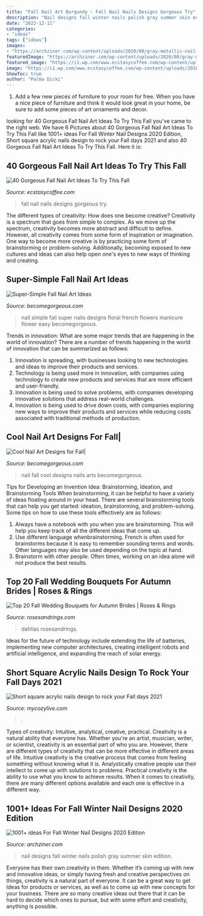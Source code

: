 ```yaml
---
title: "Fall Nail Art Burgundy : Fall Nail Nails Designs Gorgeous Try"
description: "Nail designs fall winter nails polish gray summer skin edition"
date: "2022-12-11"
categories:
- "ideas"
tags: ["ideas"]
images:
- "https://archziner.com/wp-content/uploads/2020/08/gray-metallic-nail-polish-with-raindrop-decorations-on-each-finger-summer-nail-designs-medium-length-almond-nails.jpg"
featuredImage: "https://archziner.com/wp-content/uploads/2020/08/gray-metallic-nail-polish-with-raindrop-decorations-on-each-finger-summer-nail-designs-medium-length-almond-nails.jpg"
featured_image: "https://i1.wp.com/www.ecstasycoffee.com/wp-content/uploads/2016/09/Fall-Nails-Art-Designs-and-Ideas.jpg"
image: "https://i1.wp.com/www.ecstasycoffee.com/wp-content/uploads/2016/09/Fall-Nails-Art-Designs-and-Ideas.jpg"
ShowToc: true
author: "Palma Dicki"
---
```



1. Add a few new pieces of furniture to your room for free. When you have a nice piece of furniture and think it would look great in your home, be sure to add some pieces of art ornaments and decor.

	

		
looking for 40 Gorgeous Fall Nail Art Ideas To Try This Fall you've came to the right web. We have 6 Pictures about 40 Gorgeous Fall Nail Art Ideas To Try This Fall like 1001+ ideas For Fall Winter Nail Designs 2020 Edition, Short square acrylic nails design to rock your Fall days 2021 and also 40 Gorgeous Fall Nail Art Ideas To Try This Fall. Here it is:
		
    
## 40 Gorgeous Fall Nail Art Ideas To Try This Fall

<img loading=lazy src="https://i1.wp.com/www.ecstasycoffee.com/wp-content/uploads/2016/09/Fall-Nails-Art-Designs-and-Ideas.jpg" onerror="this.onerror=null;this.src='https://tse1.mm.bing.net/th?id=OIP.8eIN7GgVxEb_zjEij5H4zQHaLJ&amp;pid=15.1';" alt="40 Gorgeous Fall Nail Art Ideas To Try This Fall">

_Source: ecstasycoffee.com_

>fall nail nails designs gorgeous try. 

	

The different types of creativity: How does one become creative?
Creativity is a spectrum that goes from simple to complex. As we move up the spectrum, creativity becomes more abstract and difficult to define. However, all creativity comes from some form of inspiration or imagination. One way to become more creative is by practicing some form of brainstorming or problem-solving. Additionally, becoming exposed to new cultures and ideas can also help open one's eyes to new ways of thinking and creating.

    
## Super-Simple Fall Nail Art Ideas

<img loading=lazy src="https://static.becomegorgeous.com/img/arts/2011/Aug/24/5229/floral_nail_art_2.jpg" onerror="this.onerror=null;this.src='https://tse4.mm.bing.net/th?id=OIP.VvKpCw7qwCeB59czwPUFrAAAAA&amp;pid=15.1';" alt="Super-Simple Fall Nail Art Ideas">

_Source: becomegorgeous.com_

>nail simple fall super nails designs floral french flowers manicure flower easy becomegorgeous. 

	

Trends in innovation: What are some major trends that are happening in the world of innovation?
There are a number of trends happening in the world of innovation that can be summarized as follows: 
1. Innovation is spreading, with businesses looking to new technologies and ideas to improve their products and services. 
2. Technology is being used more in innovation, with companies using technology to create new products and services that are more efficient and user-friendly. 
3. Innovation is being used to solve problems, with companies developing innovative solutions that address real-world challenges. 
4. Innovation is being used to drive down costs, with companies exploring new ways to improve their products and services while reducing costs associated with traditional methods of production.

    
## Cool Nail Art Designs For Fall|

<img loading=lazy src="http://static.becomegorgeous.com/img/arts/2012/Sep/03/8595/nail_art_fall_2012_12.jpg" onerror="this.onerror=null;this.src='https://tse1.mm.bing.net/th?id=OIP.HFrZggvYElBYjGIXVIBGgwHaJ4&amp;pid=15.1';" alt="Cool Nail Art Designs for Fall|">

_Source: becomegorgeous.com_

>nail fall cool designs nails arts becomegorgeous. 

	

Tips for Developing an Invention Idea: Brainstorming, Ideation, and Brainstorming Tools
When brainstorming, it can be helpful to have a variety of ideas floating around in your head. There are several brainstorming tools that can help you get started: ideation, brainstorming, and problem-solving. Some tips on how to use these tools effectively are as follows: 
1. Always have a notebook with you when you are brainstorming. This will help you keep track of all the different ideas that come up. 
2. Use different language whenbrainstorming. French is often used for brainstorms because it is easy to remember sounding terms and words. Other languages may also be used depending on the topic at hand. 
3. Brainstorm with other people. Often times, working on an idea alone will not produce the best results.

    
## Top 20 Fall Wedding Bouquets For Autumn Brides | Roses &amp; Rings

<img loading=lazy src="http://www.rosesandrings.com/wp-content/uploads/2018/01/burgundy-dahlias-and-blush-roses-fall-wedding-bouquet-e1577029112396.jpg" onerror="this.onerror=null;this.src='https://tse2.mm.bing.net/th?id=OIP.Wgwtjp4lkiBcmjpCAIQREgHaLG&amp;pid=15.1';" alt="Top 20 Fall Wedding Bouquets for Autumn Brides | Roses &amp; Rings">

_Source: rosesandrings.com_

>dahlias rosesandrings. 

	

Ideas for the future of technology include extending the life of batteries, implementing new computer architectures, creating intelligent robots and artificial intelligence, and expanding the reach of solar energy.

    
## Short Square Acrylic Nails Design To Rock Your Fall Days 2021

<img loading=lazy src="https://mycozylive.com/wp-content/uploads/2021/08/40-2.jpg" onerror="this.onerror=null;this.src='https://tse4.mm.bing.net/th?id=OIP.niti4IUql0UNbvSwOwDUiwHaNK&amp;pid=15.1';" alt="Short square acrylic nails design to rock your Fall days 2021">

_Source: mycozylive.com_

>. 

	

Types of creativity: Intuitive, analytical, creative, practical.
Creativity is a natural ability that everyone has. Whether you're an artist, musician, writer, or scientist, creativity is an essential part of who you are. However, there are different types of creativity that can be more effective in different areas of life. Intuitive creativity is the creative process that comes from feeling something without knowing what it is. Analystically creative people use their intellect to come up with solutions to problems. Practical creativity is the ability to use what you know to achieve results. When it comes to creativity, there are many different options available and each one is effective in a different way.

    
## 1001+ Ideas For Fall Winter Nail Designs 2020 Edition

<img loading=lazy src="https://archziner.com/wp-content/uploads/2020/08/gray-metallic-nail-polish-with-raindrop-decorations-on-each-finger-summer-nail-designs-medium-length-almond-nails.jpg" onerror="this.onerror=null;this.src='https://tse1.mm.bing.net/th?id=OIP.kHiHPGhOOv_r2_ed-RI-5wHaMW&amp;pid=15.1';" alt="1001+ ideas For Fall Winter Nail Designs 2020 Edition">

_Source: archziner.com_

>nail designs fall winter nails polish gray summer skin edition. 

	

Everyone has their own creativity in them. Whether it’s coming up with new and innovative ideas, or simply having fresh and creative perspectives on things, creativity is a natural part of everyone. It can be a great way to get Ideas for products or services, as well as to come up with new concepts for your business. There are so many creative ideas out there that it can be hard to decide which ones to pursue, but with some effort and creativity, anything is possible.

